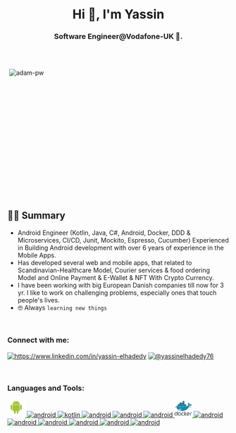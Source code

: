 <h1 align="center">Hi 👋, I'm Yassin</h1>
<h3 align="center">Software Engineer@Vodafone-UK 🌟.</h3>
<br>
<br>

<p><img align="right" src="https://github.com/abhisheknaiidu/abhisheknaiidu/blob/master/code.gif?raw=true" alt="adam-pw" width="500" height="320"/></p>

## :sassy_man:  Summary
-  Android Engineer (Kotlin, Java, C#, Android, Docker, DDD & Microservices, CI/CD, Junit, Mockito, Espresso, Cucumber) Experienced in Building Android development with over 6 years of experience in the Mobile Apps.
-  Has developed several web and mobile apps, that related to Scandinavian-Healthcare Model, Courier services & food ordering Model and Online Payment & E-Wallet & NFT With Crypto Currency.
-  I have been working with big European Danish companies till now for 3 yr. I like to work on challenging problems, especially ones that touch people's lives.
- :nerd_face: Always `learning new things`

<br>
<h3 align="left">Connect with me:</h3>
<p align="left">
<a href="https://www.linkedin.com/in/yassin-elhadedy" target="blank"><img align="center" src="https://raw.githubusercontent.com/rahuldkjain/github-profile-readme-generator/master/src/images/icons/Social/linked-in-alt.svg" alt="https://www.linkedin.com/in/yassin-elhadedy" height="30" width="40" /></a>
<a href="https://medium.com/%40yassinelhadedy76" target="blank"><img align="center" src="https://img.shields.io/badge/Medium-12100E?style=for-the-badge&logo=medium&logoColor=white" alt="@yassinelhadedy76" height="30" width="40" /></a>
</p>
<br>
<h3 align="left">Languages and Tools:</h3>
<p align="left"> <a href="https://developer.android.com" target="_blank" rel="noreferrer"> <img
      src="https://raw.githubusercontent.com/devicons/devicon/master/icons/android/android-original-wordmark.svg"
      alt="android" width="40" height="40" /> </a> <a href="https://pub.dev/" target="_blank" rel="noreferrer"> <img
      src="https://www.vectorlogo.zone/logos/flutterio/flutterio-icon.svg"
      alt="android" width="40" height="40" /> </a><a href="https://kotlinlang.org" target="_blank" rel="noreferrer">
    <img src="https://www.vectorlogo.zone/logos/kotlinlang/kotlinlang-icon.svg" alt="kotlin" width="40" height="40" />
  </a> <a href="https://developer.android.com/codelabs/build-your-first-android-app" target="_blank" rel="noreferrer"> <img
      src="https://www.vectorlogo.zone/logos/java/java-vertical.svg"
      alt="android" width="40" height="40" /> </a> <a href="https://github.com/features/actions" target="_blank" rel="noreferrer"> <img
      src="https://www.svgrepo.com/show/306098/githubactions.svg"
      alt="android" width="40" height="40" /> </a> <a href="https://circleci.com" target="_blank" rel="noreferrer"> <img
      src="https://www.vectorlogo.zone/logos/circleci/circleci-icon.svg"
      alt="android" width="40" height="40" /> </a> <a href="https://www.docker.com/" target="_blank" rel="noreferrer"> <img
      src="https://raw.githubusercontent.com/devicons/devicon/master/icons/docker/docker-original-wordmark.svg"
      alt="android" width="40" height="40" /> </a> <a href="https://www.vagrantup.com/" target="_blank" rel="noreferrer"> <img
      src="https://www.vectorlogo.zone/logos/vagrantup/vagrantup-icon.svg"
      alt="android" width="40" height="40" /> </a> <a href="https://developers.google.com/ar/develop/java/quickstart" target="_blank" rel="noreferrer"> <img
      src="https://cdn.worldvectorlogo.com/logos/google-arcore.svg"
      alt="android" width="40" height="40" /> </a> <a href="https://junit.org/junit4/" target="_blank" rel="noreferrer"> <img
      src="https://plugins.jetbrains.com/files/15718/107198/icon/pluginIcon.svg"
      alt="android" width="40" height="40" /> </a> <a href="http://robolectric.org/" target="_blank" rel="noreferrer"> <img
      src="https://miro.medium.com/max/700/1*HS2LVaCO3h89VHfQ0uy3mw.png"
      alt="android" width="40" height="40" /> </a> <a href="https://cucumber.io/docs/installation/" rel="noreferrer"> <img
      src="https://static.javatpoint.com/tutorial/cucumber/images/cucumber-testing-tutorial.png"
      alt="android" width="40" height="40" /> </a> <a href="https://developer.android.com/training/testing/espresso" rel="noreferrer"> <img
      src="https://developer.android.com/images/training/testing/espresso.png"
      alt="android" width="40" height="40" /> </a> 
  </p>
<br>
